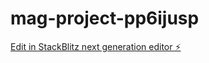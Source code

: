 # mag-project-pp6ijusp

[Edit in StackBlitz next generation editor ⚡️](https://stackblitz.com/~/github.com/DanaLevchuk/mag-project-pp6ijusp)